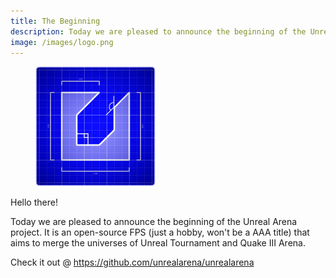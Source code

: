 ```yaml
---
title: The Beginning
description: Today we are pleased to announce the beginning of the Unreal Arena project.
image: /images/logo.png
---
```


<div class="clearfix">
  <figure class="float">
    <img src="/images/logo.png" alt="Logo" style="width: 12rem" class="left">
  </figure>
  <p>
    Hello there!
  </p>
  <p>
    Today we are pleased to announce the beginning of the Unreal Arena project.
    It is an open-source FPS (just a hobby, won't be a AAA title) that aims to
    merge the universes of Unreal Tournament and Quake III Arena.
  </p>
  <p>
    Check it out @ <a href="https://github.com/unrealarena/unrealarena">https://github.com/unrealarena/unrealarena</a>
  </p>
</div>
